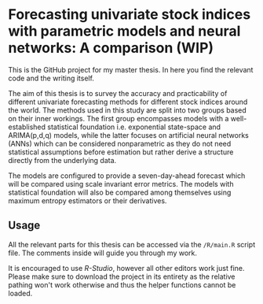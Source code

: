 # Forecasting univariate stock indices with parametric models and neural networks: A comparison (WIP)
This is the GitHub project for my master thesis. In here you find the relevant code and the writing itself. 

The aim of this thesis is to survey the accuracy and practicability of different univariate forecasting methods for different stock indices around the world. The methods used in this study are split into two groups based on their inner workings. The first group encompasses models with a well-established statistical foundation i.e. exponential state-space and ARIMA(p,d,q) models, while the latter focuses on artificial neural networks (ANNs) which can be considered nonparametric as they do not need statistical assumptions before estimation but rather derive a structure directly from the underlying data.

The models are configured to provide a seven-day-ahead forecast which will be compared using scale invariant error metrics. The models with statistical foundation will also be compared among themselves using maximum entropy estimators or their derivatives.

## Usage

All the relevant parts for this thesis can be accessed via the `/R/main.R` script file. The comments inside will guide you through my work. 

It is encouraged to use _R-Studio_, however all other editors work just fine. Please make sure to download the project in its entirety as the relative pathing won't work otherwise and thus the helper functions cannot be loaded.
 
